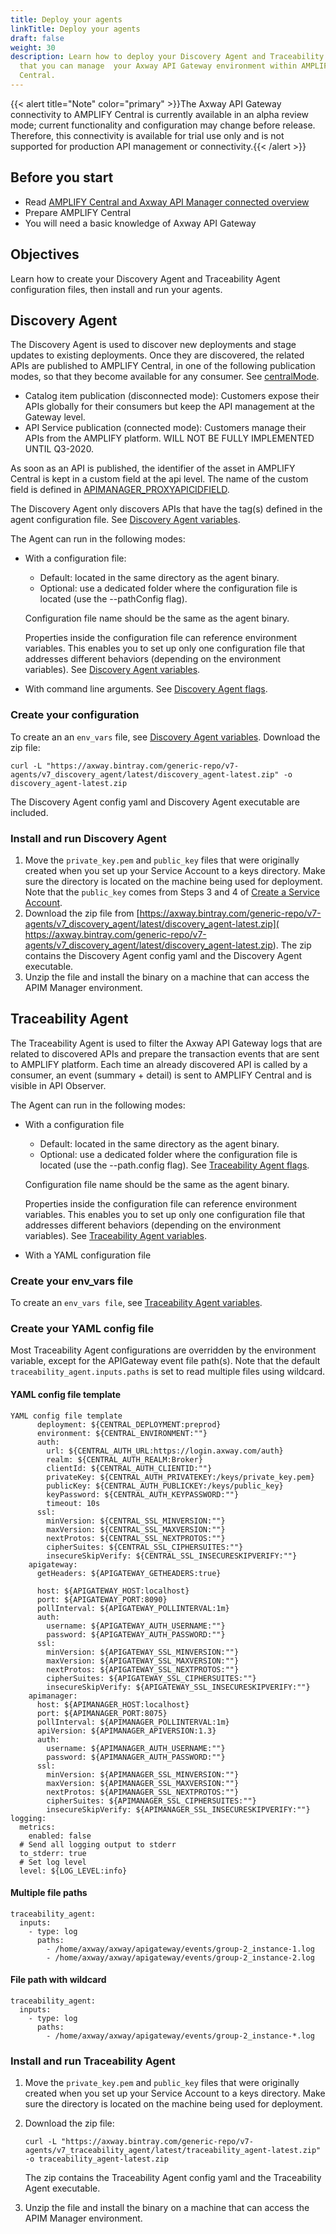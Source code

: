 ```yaml
---
title: Deploy your agents
linkTitle: Deploy your agents
draft: false
weight: 30
description: Learn how to deploy your Discovery Agent and Traceability Agent so
  that you can manage  your Axway API Gateway environment within AMPLIFY
  Central.
---
```

{{< alert title="Note" color="primary" >}}The Axway API Gateway connectivity to AMPLIFY Central is currently available in an alpha review mode; current functionality and configuration may change before release.   Therefore, this connectivity is available for trial use only and is not supported for production API management or connectivity.{{< /alert >}}

## Before you start

* Read [AMPLIFY Central and Axway API Manager connected overview](/docs/central/connect-api-manager/)
* Prepare AMPLIFY Central
* You will need a basic knowledge of Axway API Gateway

## Objectives

Learn how to create your Discovery Agent and Traceability Agent configuration files, then install and run your agents.

## Discovery Agent

The Discovery Agent is used to discover new deployments and stage updates to existing deployments. Once they are discovered, the related APIs are published to AMPLIFY Central, in one of the following publication modes, so that they become available for any consumer. See [centralMode](/docs/central/connect-api-manager/discovery-agent-flags/).

* Catalog item publication (disconnected mode): Customers  expose their APIs globally for their consumers but keep the API management at the Gateway level.
* API Service publication (connected mode): Customers manage their APIs from the AMPLIFY platform. WILL NOT BE FULLY IMPLEMENTED UNTIL Q3-2020.

As soon as an API is published, the identifier of the asset in AMPLIFY Central is kept in a custom field at the api level. The name of the custom field is defined in [APIMANAGER_PROXYAPICIDFIELD](/docs/central/connect-api-manager/discovery-agent-variables/).

The Discovery Agent only discovers APIs that have the tag(s) defined in the agent configuration file. See [Discovery Agent variables](/docs/central/connect-api-manager/discovery-agent-variables/).

The Agent can run in the following modes:

* With a configuration file:

    * Default: located in the same directory as the agent binary.
    * Optional: use a dedicated folder where the configuration file is located (use the --pathConfig flag).

    Configuration file name should be the same as the agent binary.

    Properties inside the configuration file can reference environment variables. This enables you to set up only one configuration file that addresses different behaviors (depending on the environment variables). See [Discovery Agent variables](/docs/central/connect-api-manager/discovery-agent-variables/).
* With command line arguments. See [Discovery Agent flags](/docs/central/connect-api-manager/discovery-agent-flags/).

### Create your configuration

To create an  an `env_vars` file, see [Discovery Agent variables](/docs/central/connect-api-manager/discovery-agent-variables/). Download the zip file:

```
curl -L "https://axway.bintray.com/generic-repo/v7-agents/v7_discovery_agent/latest/discovery_agent-latest.zip" -o discovery_agent-latest.zip
```

The Discovery Agent config yaml and Discovery Agent executable are included.

### Install and run Discovery Agent

1. Move the `private_key.pem` and `public_key` files that were originally created when you set up your Service Account to a keys directory. Make sure the directory is located on the machine being used for deployment. Note that the `public_key` comes from Steps 3 and 4 of [Create a Service Account](/docs/central/connect-api-manager/prepare-amplify-central/#create-a-service-account).
2. Download the zip file from [https://axway.bintray.com/generic-repo/v7-agents/v7_discovery_agent/latest/discovery_agent-latest.zip]( https://axway.bintray.com/generic-repo/v7-agents/v7_discovery_agent/latest/discovery_agent-latest.zip). The zip contains the Discovery Agent config yaml and the Discovery Agent executable.
3. Unzip the file and install the binary on a machine that can access the APIM Manager environment.  

## Traceability Agent

The Traceability Agent is used to filter the Axway API Gateway logs that are related to discovered APIs and prepare the transaction events that are sent to AMPLIFY platform. Each time an already discovered API is called by a consumer, an event (summary + detail) is sent to AMPLIFY Central and is visible in API Observer.

The Agent can run in the following modes:

* With a configuration file

    * Default: located in the same directory as the agent binary.
    * Optional: use a dedicated folder where the configuration file is located (use the --path.config flag). See [Traceability Agent flags](/docs/central/connect-api-manager/traceability-agent-flags/).

    Configuration file name should be the same as the agent binary.

    Properties inside the configuration file can reference environment variables. This enables you to set up only one configuration file that addresses different behaviors (depending on the environment variables). See [Traceability Agent variables](/docs/central/connect-api-manager/traceability-agent-variables/).
* With a YAML configuration file

### Create your env_vars file

To create an `env_vars file`, see [Traceability Agent variables](/docs/central/connect-api-manager/traceability-agent-variables/).

### Create your YAML config file

Most Traceability Agent configurations are overridden by the environment variable, except for the APIGateway event file path(s). Note that the default `traceability_agent.inputs.paths` is set to read multiple files using wildcard.

#### YAML config file template

```
YAML config file template
      deployment: ${CENTRAL_DEPLOYMENT:preprod}
      environment: ${CENTRAL_ENVIRONMENT:""}
      auth:
        url: ${CENTRAL_AUTH_URL:https://login.axway.com/auth}
        realm: ${CENTRAL_AUTH_REALM:Broker}
        clientId: ${CENTRAL_AUTH_CLIENTID:""}
        privateKey: ${CENTRAL_AUTH_PRIVATEKEY:/keys/private_key.pem}
        publicKey: ${CENTRAL_AUTH_PUBLICKEY:/keys/public_key}
        keyPassword: ${CENTRAL_AUTH_KEYPASSWORD:""}
        timeout: 10s
      ssl:
        minVersion: ${CENTRAL_SSL_MINVERSION:""}
        maxVersion: ${CENTRAL_SSL_MAXVERSION:""}
        nextProtos: ${CENTRAL_SSL_NEXTPROTOS:""}
        cipherSuites: ${CENTRAL_SSL_CIPHERSUITES:""}
        insecureSkipVerify: ${CENTRAL_SSL_INSECURESKIPVERIFY:""}
    apigateway:
      getHeaders: ${APIGATEWAY_GETHEADERS:true}

      host: ${APIGATEWAY_HOST:localhost}
      port: ${APIGATEWAY_PORT:8090}
      pollInterval: ${APIGATEWAY_POLLINTERVAL:1m}
      auth:
        username: ${APIGATEWAY_AUTH_USERNAME:""}
        password: ${APIGATEWAY_AUTH_PASSWORD:""}
      ssl:
        minVersion: ${APIGATEWAY_SSL_MINVERSION:""}
        maxVersion: ${APIGATEWAY_SSL_MAXVERSION:""}
        nextProtos: ${APIGATEWAY_SSL_NEXTPROTOS:""}
        cipherSuites: ${APIGATEWAY_SSL_CIPHERSUITES:""}
        insecureSkipVerify: ${APIGATEWAY_SSL_INSECURESKIPVERIFY:""}
    apimanager:
      host: ${APIMANAGER_HOST:localhost}
      port: ${APIMANAGER_PORT:8075}
      pollInterval: ${APIMANAGER_POLLINTERVAL:1m}
      apiVersion: ${APIMANAGER_APIVERSION:1.3}
      auth:
        username: ${APIMANAGER_AUTH_USERNAME:""}
        password: ${APIMANAGER_AUTH_PASSWORD:""}
      ssl:
        minVersion: ${APIMANAGER_SSL_MINVERSION:""}
        maxVersion: ${APIMANAGER_SSL_MAXVERSION:""}
        nextProtos: ${APIMANAGER_SSL_NEXTPROTOS:""}
        cipherSuites: ${APIMANAGER_SSL_CIPHERSUITES:""}
        insecureSkipVerify: ${APIMANAGER_SSL_INSECURESKIPVERIFY:""}
logging:
  metrics:
    enabled: false
  # Send all logging output to stderr
  to_stderr: true
  # Set log level
  level: ${LOG_LEVEL:info}
```

#### Multiple file paths

```
traceability_agent:
  inputs:
    - type: log
      paths:
        - /home/axway/axway/apigateway/events/group-2_instance-1.log
        - /home/axway/axway/apigateway/events/group-2_instance-2.log
```

#### File path with wildcard

```
traceability_agent:
  inputs:
    - type: log
      paths:
        - /home/axway/axway/apigateway/events/group-2_instance-*.log
```

### Install and run Traceability Agent

1. Move the `private_key.pem` and `public_key` files that were originally created when you set up your Service Account to a keys directory. Make sure the directory is located on the machine being used for deployment.
2. Download the zip file:

    ```
    curl -L "https://axway.bintray.com/generic-repo/v7-agents/v7_traceability_agent/latest/traceability_agent-latest.zip" -o traceability_agent-latest.zip
    ```

    The zip contains the Traceability Agent config yaml and the Traceability Agent executable.
3. Unzip the file and install the binary on a machine that can access the APIM Manager environment.
